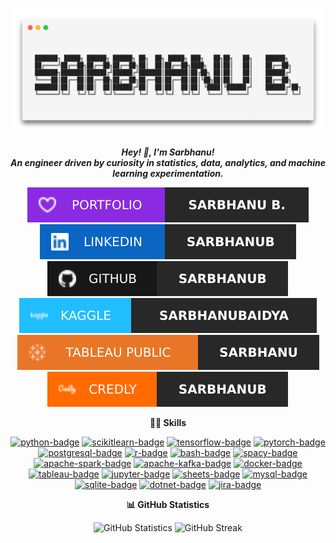 <h1 align="center">
    <picture>
        <source srcset="https://raw.githubusercontent.com/sarbhanub/sarbhanub/master/assets/header/header-l.png" media="(prefers-color-scheme: light)" />
        <source srcset="https://raw.githubusercontent.com/sarbhanub/sarbhanub/master/assets/header/header-d.png" media="(prefers-color-scheme: dark)" />
        <img width=500px alt="header" src="https://raw.githubusercontent.com/sarbhanub/sarbhanub/master/assets/header/header-l.png" />
    </picture>
</h1>


<div align="center">

***Hey! 👋, I'm Sarbhanu!***
<br>
***An engineer driven by curiosity in statistics, data, analytics, and machine learning experimentation.***

</div>

<div align="center">

[![portfolio-badge]][portfolio-link]
[![linkedin-badge]][linkedin-link]
[![github-badge]][github-link]
<br>
[![kaggle-badge]][kaggle-link]
[![tableau-public-badge]][tableau-public-link]
[![credly-badge]][credly-link]

</div>

[portfolio-badge]: https://raw.githubusercontent.com/sarbhanub/sarbhanub/refs/heads/master/assets/badge/sarbhanub-portfolio.svg
[linkedin-badge]: https://raw.githubusercontent.com/sarbhanub/sarbhanub/refs/heads/master/assets/badge/sarbhanub-linkedin.svg
[github-badge]: https://raw.githubusercontent.com/sarbhanub/sarbhanub/refs/heads/master/assets/badge/sarbhanub-github.svg
[kaggle-badge]: https://raw.githubusercontent.com/sarbhanub/sarbhanub/refs/heads/master/assets/badge/sarbhanub-kaggle.svg
[tableau-public-badge]: https://raw.githubusercontent.com/sarbhanub/sarbhanub/refs/heads/master/assets/badge/sarbhanub-tableau.svg
[credly-badge]: https://raw.githubusercontent.com/sarbhanub/sarbhanub/refs/heads/master/assets/badge/sarbhanub-credly.svg

[portfolio-link]: https://sarbhanub.github.io
[linkedin-link]: https://www.linkedin.com/in/sarbhanub
[github-link]: https://github.com/sarbhanub
[kaggle-link]: https://www.kaggle.com/sarbhanubaidya
[tableau-public-link]: https://public.tableau.com/app/profile/sarbhanu
[credly-link]: https://www.credly.com/users/sarbhanub


<div align="center">

**🧑‍💻 Skills**

[![python-badge]][python-link]
[![scikitlearn-badge]][scikitlearn-link]
[![tensorflow-badge]][tensorflow-link]
[![pytorch-badge]][pytorch-link]
[![postgresql-badge]][postgresql-link]
[![r-badge]][r-link]
[![bash-badge]][bash-link]
[![spacy-badge]][spacy-link]
[![apache-spark-badge]][apache-spark-link]
[![apache-kafka-badge]][apache-kafka-link]
[![docker-badge]][docker-link]
[![tableau-badge]][tableau-link]
[![jupyter-badge]][jupyter-link]
[![sheets-badge]][sheets-link]
[![mysql-badge]][mysql-link]
[![sqlite-badge]][sqlite-link]
[![dotnet-badge]][dotnet-link]
[![jira-badge]][jira-link]

</div>

[apache-kafka-badge]: https://img.shields.io/badge/apache%20kafka-apachekafka?style=for-the-badge&logo=jira&logoColor=ffffff&color=%23231F20
[apache-spark-badge]: https://img.shields.io/badge/apache%20spark-apachespark?style=for-the-badge&logo=apachespark&logoColor=ffffff&color=%23E25A1C
[docker-badge]: https://img.shields.io/badge/docker-docker?style=for-the-badge&logo=docker&logoColor=ffffff&color=%232496ED
[dotnet-badge]: https://img.shields.io/badge/dotnet-dotnet?style=for-the-badge&logo=.NET&logoColor=ffffff&color=%23512BD4
[bash-badge]: https://img.shields.io/badge/bash-gnubash?style=for-the-badge&logo=gnubash&logoColor=ffffff&color=%234EAA25
[jira-badge]: https://img.shields.io/badge/jira-jira?style=for-the-badge&logo=jira&logoColor=ffffff&color=%230052CC
[jupyter-badge]: https://img.shields.io/badge/jupyter-jupyter?style=for-the-badge&logo=jupyter&logoColor=ffffff&color=%23F37626
[mysql-badge]: https://img.shields.io/badge/mysql-mysql?style=for-the-badge&logo=mysql&logoColor=ffffff&color=%234479A1
[postgresql-badge]: https://img.shields.io/badge/postgresql-postgresql?style=for-the-badge&logo=postgresql&logoColor=ffffff&color=%234169E1
[python-badge]: https://img.shields.io/badge/python-python?style=for-the-badge&logo=python&logoColor=ffffff&color=%233776AB
[pytorch-badge]: https://img.shields.io/badge/pytorch-pytorch?style=for-the-badge&logo=pytorch&logoColor=ffffff&color=%23EE4C2C
[r-badge]: https://img.shields.io/badge/r-r?style=for-the-badge&logo=r&logoColor=ffffff&color=%23276DC3
[scikitlearn-badge]: https://img.shields.io/badge/scikitlearn-scikitlearn?style=for-the-badge&logo=scikit-learn&logoColor=ffffff&color=%23F7931E
[sheets-badge]: https://img.shields.io/badge/sheets-sheets?style=for-the-badge&logo=googlesheets&logoColor=ffffff&color=%2334A853
[spacy-badge]: https://img.shields.io/badge/spacy-spacy?style=for-the-badge&logo=spacy&logoColor=ffffff&color=%2309A3D5
[sqlite-badge]: https://img.shields.io/badge/sqlite-sqlite?style=for-the-badge&logo=sqlite&logoColor=ffffff&color=%23003B57
[tableau-badge]: https://img.shields.io/badge/tableau-tableau?style=for-the-badge&logo=tableau&logoColor=ffffff&color=%23E97627
[tensorflow-badge]: https://img.shields.io/badge/tensorflow-tensorflow?style=for-the-badge&logo=tensorflow&logoColor=ffffff&color=%23FF6F00

[apache-kafka-link]: https://kafka.apache.org
[apache-spark-link]: https://spark.apache.org
[docker-link]: https://www.docker.com
[dotnet-link]: https://dotnet.microsoft.com
[bash-link]: https://www.gnu.org/software/bash
[jira-link]: https://www.atlassian.com/software/jira
[jupyter-link]: https://jupyter.org
[mysql-link]: https://www.mysql.com
[postgresql-link]: https://www.postgresql.org
[python-link]: https://www.python.org
[pytorch-link]: https://pytorch.org
[r-link]: https://www.r-project.org
[scikitlearn-link]: https://scikit-learn.org
[sheets-link]: https://www.google.com/sheets/about
[spacy-link]: https://spacy.io
[sqlite-link]: https://www.sqlite.org
[tableau-link]: https://www.tableau.com
[tensorflow-link]: https://www.tensorflow.org


<div align="center">

**📊 GitHub Statistics**

</div>

<div align="center">
    <picture>
        <source
        srcset="https://github-readme-stats.vercel.app/api/?username=sarbhanub&card_width=450&title_color=535353&text_color=535353&icon_color=535353&bg_color=00000000&hide_border=true&border_radius=0&show_icons=true"
        media="(prefers-color-scheme: light)"
        />
        <source
        srcset="https://github-readme-stats.vercel.app/api/?username=sarbhanub&card_width=450&title_color=ffffff&text_color=ffffff&icon_color=ffffff&bg_color=00000000&hide_border=true&border_radius=0&show_icons=true"
        media="(prefers-color-scheme: dark)"
        />
        <img height=180px alt="GitHub Statistics" src="https://github-readme-stats.vercel.app/api/?username=sarbhanub&card_width=450&title_color=535353&text_color=535353&icon_color=535353&bg_color=00000000&hide_border=true&border_radius=0&show_icons=true" />
    </picture>
    <picture>
        <source
        srcset="https://streak-stats.demolab.com/?user=sarbhanub&card_height=195&card_width=396&theme=icegray&background=00000000&stroke=00000000&ring=dcdcdc&fire=535353&hide_border=true&border_radius=0&mode=weekly"
        media="(prefers-color-scheme: light)"
        />
        <source
        srcset="https://streak-stats.demolab.com/?user=sarbhanub&card_height=195&card_width=396&theme=sea&background=00000000&stroke=00000000&ring=3c4044&fire=ffffff&hide_border=true&border_radius=0&mode=weekly"
        media="(prefers-color-scheme: dark)"
        />
        <img height=180px alt="GitHub Streak" src="https://streak-stats.demolab.com/?user=sarbhanub&card_height=195&card_width=396&theme=icegray&background=00000000&stroke=00000000&ring=dcdcdc&fire=535353&hide_border=true&border_radius=0&mode=weekly" />
    </picture>
</div>
